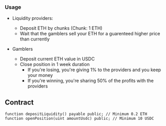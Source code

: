 ### Usage

- Liquidity providers:
  - Deposit ETH by chunks (Chunk: 1 ETH)
  - Wait that the gamblers sell your ETH for a guarenteed higher price than currently

- Gamblers
  - Deposit current ETH value in USDC
  - Close position in 1 week duration
    - If you're losing, you're giving 1% to the providers and you keep your money
    - If you're winning, you're sharing 50% of the profits with the providers

## Contract

```solidity
function depositLiquidity() payable public; // Minimum 0.2 ETH
function openPosition(uint amountUsdc) public; // Minimum 10 USDC
```